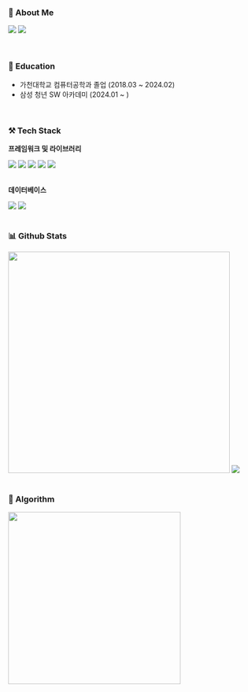 <!-- ![header](https://capsule-render.vercel.app/api?type=cylinder&color=auto&height=300&section=header&text=Won%20Seunghyeon&animation=twinkling&fontSize=90) -->

<!--
<br>
<br>
-->
### 📰 About Me
 <a href="https://velog.io/@zx8571/series"><img src="https://img.shields.io/badge/Tech%20Blog-11B48A?style=flat-square&logo=Vimeo&logoColor=white&link=https://velog.io/@zx8571/series"/></a>
 <a href="mailto:jamsiman11@gmail.com"><img src="https://img.shields.io/badge/Gmail-D14836?style=flat-square&logo=gmail&logoColor=white"/></a>

<br>

### :book: Education
<ul>
     <li>가천대학교 컴퓨터공학과 졸업 (2018.03 ~ 2024.02)</li>
     <li>삼성 청년 SW 아카데미 (2024.01 ~ )</li>
</ul>

<br>

### ⚒️ Tech Stack
**프레임워크 및 라이브러리**
<div>
  <span><img src="https://img.shields.io/badge/Spring Boot-6DB33F?style=flat-square&logo=springboot&logoColor=white"/></span>
  <span><img src="https://img.shields.io/badge/Spring Security-6DB33F?style=flat-square&logo=springsecurity&logoColor=white"/></span>
  <span><img src="https://img.shields.io/badge/JPA-007396?style=flat-square&logo=java&logoColor=white"/></span>
  <span><img src="https://img.shields.io/badge/QueryDSL-007396?style=flat-square&logo=java&logoColor=white"/></span>
 <span><img src="https://img.shields.io/badge/javascript-%23323330.svg?style=flat-square&logo=javascript&logoColor=%23F7DF1E"/></span>
</div>

<br>

**데이터베이스**
<div>
  <span><img src="https://img.shields.io/badge/mysql-4479A1.svg?style=flat-square&logo=mysql&logoColor=white"/></span>
  <span><img src="https://img.shields.io/badge/Redis-DC382D?style=flat-square&logo=redis&logoColor=white"/></span>
</div>
<br>

### 📊 Github Stats
<div align="left">
        <img src="https://github-readme-stats.vercel.app/api?username=hyeon8571&show_icons=true&theme=radical" width="450">
        <img src="https://github-readme-stats.vercel.app/api/top-langs/?username=hyeon8571&layout=compact&theme=tokyonight">
</div>

<br>

### 🐳 Algorithm
<img src="http://mazassumnida.wtf/api/v2/generate_badge?boj=zx8571" width="350">

